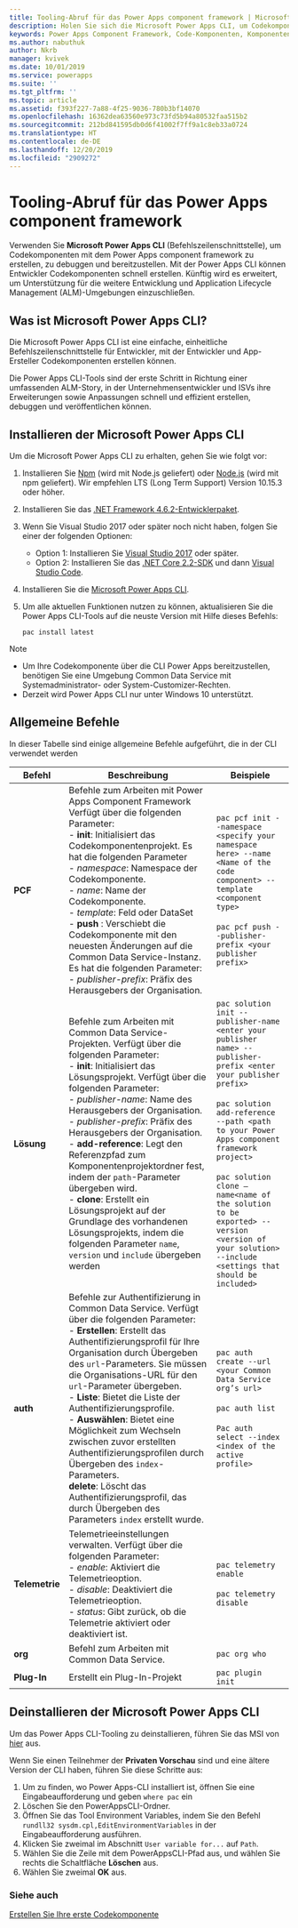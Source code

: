 ```yaml
---
title: Tooling-Abruf für das Power Apps component framework | Microsoft Docs
description: Holen Sie sich die Microsoft Power Apps CLI, um Codekomponenten mit dem Power Apps component framework zu erstellen, zu debuggen und bereitzustellen.
keywords: Power Apps Component Framework, Code-Komponenten, Komponentenframework
ms.author: nabuthuk
author: Nkrb
manager: kvivek
ms.date: 10/01/2019
ms.service: powerapps
ms.suite: ''
ms.tgt_pltfrm: ''
ms.topic: article
ms.assetid: f393f227-7a88-4f25-9036-780b3bf14070
ms.openlocfilehash: 16362dea63560e973c73fd5b94a80532faa515b2
ms.sourcegitcommit: 212bd841595db0d6f41002f7ff9a1c8eb33a0724
ms.translationtype: HT
ms.contentlocale: de-DE
ms.lasthandoff: 12/20/2019
ms.locfileid: "2909272"
---
```

# <a name="get-tooling-for-power-apps-component-framework"></a>Tooling-Abruf für das Power Apps component framework

Verwenden Sie **Microsoft Power Apps CLI** (Befehlszeilenschnittstelle), um Codekomponenten mit dem Power Apps component framework zu erstellen, zu debuggen und bereitzustellen. Mit der Power Apps CLI können Entwickler Codekomponenten schnell erstellen. Künftig wird es erweitert, um Unterstützung für die weitere Entwicklung und Application Lifecycle Management (ALM)-Umgebungen einzuschließen. 

## <a name="what-is-microsoft-power-apps-cli"></a>Was ist Microsoft Power Apps CLI? 

Die Microsoft Power Apps CLI ist eine einfache, einheitliche Befehlszeilenschnittstelle für Entwickler, mit der Entwickler und App-Ersteller Codekomponenten erstellen können. 

Die Power Apps CLI-Tools sind der erste Schritt in Richtung einer umfassenden ALM-Story, in der Unternehmensentwickler und ISVs ihre Erweiterungen sowie Anpassungen schnell und effizient erstellen, debuggen und veröffentlichen können.  

## <a name="install-microsoft-power-apps-cli"></a>Installieren der Microsoft Power Apps CLI

Um die Microsoft Power Apps CLI zu erhalten, gehen Sie wie folgt vor:

1. Installieren Sie [Npm](https://www.npmjs.com/get-npm) (wird mit Node.js geliefert) oder [Node.js](https://nodejs.org/en/) (wird mit npm geliefert). Wir empfehlen LTS (Long Term Support) Version 10.15.3 oder höher.

1. Installieren Sie das [.NET Framework 4.6.2-Entwicklerpaket](https://dotnet.microsoft.com/download/dotnet-framework/net462). 

1. Wenn Sie Visual Studio 2017 oder später noch nicht haben, folgen Sie einer der folgenden Optionen:
   - Option 1: Installieren Sie [Visual Studio 2017](https://docs.microsoft.com/visualstudio/install/install-visual-studio?view=vs-2017) oder später.
   - Option 2: Installieren Sie das [.NET Core 2.2-SDK](https://dotnet.microsoft.com/download/dotnet-core/2.2) und dann [Visual Studio Code](https://code.visualstudio.com/Download).

1. Installieren Sie die [Microsoft Power Apps CLI](https://aka.ms/PowerAppsCLI).
1. Um alle aktuellen Funktionen nutzen zu können, aktualisieren Sie die Power Apps CLI-Tools auf die neuste Version mit Hilfe dieses Befehls:

    ```CLI
    pac install latest
    ```

> [!NOTE]
> - Um Ihre Codekomponente über die CLI Power Apps bereitzustellen, benötigen Sie eine Umgebung Common Data Service mit Systemadministrator- oder System-Customizer-Rechten.
> - Derzeit wird Power Apps CLI nur unter Windows 10 unterstützt.

## <a name="common-commands"></a>Allgemeine Befehle

In dieser Tabelle sind einige allgemeine Befehle aufgeführt, die in der CLI verwendet werden

|Befehl|Beschreibung|Beispiele|
|------|-----------|--------|
|**PCF**|Befehle zum Arbeiten mit Power Apps Component Framework Verfügt über die folgenden Parameter: <br/> - **init**: Initialisiert das Codekomponentenprojekt. Es hat die folgenden Parameter <br/> - *namespace*: Namespace der Codekomponente. <br/> - *name*: Name der Codekomponente. <br/> - *template*: Feld oder DataSet <br/> - **push** : Verschiebt die Codekomponente mit den neuesten Änderungen auf die Common Data Service-Instanz. Es hat die folgenden Parameter: <br/> - *publisher-prefix*: Präfix des Herausgebers der Organisation.| `pac pcf init --namespace <specify your namespace here> --name <Name of the code component> --template <component type>` <br/> <br/> `pac pcf push --publisher-prefix <your publisher prefix>`|
|**Lösung**|Befehle zum Arbeiten mit Common Data Service-Projekten. Verfügt über die folgenden Parameter: <br/> - **init**: Initialisiert das Lösungsprojekt. Verfügt über die folgenden Parameter:<br/> - *publisher-name*: Name des Herausgebers der Organisation. <br/> - *publisher-prefix*: Präfix des Herausgebers der Organisation. <br/> - **add-reference**: Legt den Referenzpfad zum Komponentenprojektordner fest, indem der `path`-Parameter übergeben wird.<br/> - **clone**: Erstellt ein Lösungsprojekt auf der Grundlage des vorhandenen Lösungsprojekts, indem die folgenden Parameter `name`, `version` und `include` übergeben werden|`pac solution init --publisher-name <enter your publisher name> --publisher-prefix <enter your publisher prefix>` <br/><br/> `pac solution add-reference --path <path to your Power Apps component framework project>`<br/><br/> `pac solution clone –name<name of the solution to be exported> --version <version of your solution> --include <settings that should be included>`|
|**auth**|Befehle zur Authentifizierung in Common Data Service. Verfügt über die folgenden Parameter: <br/> - **Erstellen**: Erstellt das Authentifizierungsprofil für Ihre Organisation durch Übergeben des `url`-Parameters. Sie müssen die Organisations-URL für den `url`-Parameter übergeben. <br/> - **Liste**: Bietet die Liste der Authentifizierungsprofile. <br/> - **Auswählen**: Bietet eine Möglichkeit zum Wechseln zwischen zuvor erstellten Authentifizierungsprofilen durch Übergeben des `index`-Parameters.<br/>**delete**: Löscht das Authentifizierungsprofil, das durch Übergeben des Parameters `index` erstellt wurde.|`pac auth create --url <your Common Data Service org’s url>` <br/> <br/> `pac auth list` <br/><br/> `Pac auth select --index <index of the active profile>`|
|**Telemetrie**|Telemetrieeinstellungen verwalten. Verfügt über die folgenden Parameter: <br/>- *enable*: Aktiviert die Telemetrieoption.<br/> - *disable*: Deaktiviert die Telemetrieoption.<br/> - *status*: Gibt zurück, ob die Telemetrie aktiviert oder deaktiviert ist.|`pac telemetry enable` <br/><br/> `pac telemetry disable`|
|**org**|Befehl zum Arbeiten mit Common Data Service.|`pac org who`|
|**Plug-In**|Erstellt ein Plug-In-Projekt|`pac plugin init`|


## <a name="uninstall-microsoft-power-apps-cli"></a>Deinstallieren der Microsoft Power Apps CLI

Um das Power Apps CLI-Tooling zu deinstallieren, führen Sie das MSI von [hier](https://aka.ms/PowerAppsCLI) aus. 

Wenn Sie einen Teilnehmer der **Privaten Vorschau** sind und eine ältere Version der CLI haben, führen Sie diese Schritte aus:

1. Um zu finden, wo Power Apps-CLI installiert ist, öffnen Sie eine Eingabeaufforderung und geben `where pac` ein
1. Löschen Sie den PowerAppsCLI-Ordner.
1. Öffnen Sie das Tool Environment Variables, indem Sie den Befehl `rundll32 sysdm.cpl,EditEnvironmentVariables` in der Eingabeaufforderung ausführen.
1. Klicken Sie zweimal im Abschnitt `User variable for...` auf `Path`.
1. Wählen Sie die Zeile mit dem PowerAppsCLI-Pfad aus, und wählen Sie rechts die Schaltfläche **Löschen** aus.
1. Wählen Sie zweimal **OK** aus.

### <a name="see-also"></a>Siehe auch

[Erstellen Sie Ihre erste Codekomponente](implementing-controls-using-typescript.md)<br/>
